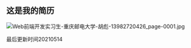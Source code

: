 ## 这是我的简历
![Web前端开发实习生-重庆邮电大学-胡彪-13982720426_page-0001.jpg](https://cdn.nlark.com/yuque/0/2021/jpeg/2625525/1620924315669-1bc86ba7-2ecd-4e1e-bb2b-22e447f88336.jpeg#clientId=ud4c9b57d-d458-4&from=ui&id=ua18a3e88&margin=%5Bobject%20Object%5D&name=Web%E5%89%8D%E7%AB%AF%E5%BC%80%E5%8F%91%E5%AE%9E%E4%B9%A0%E7%94%9F-%E9%87%8D%E5%BA%86%E9%82%AE%E7%94%B5%E5%A4%A7%E5%AD%A6-%E8%83%A1%E5%BD%AA-13982720426_page-0001.jpg&originHeight=1754&originWidth=1240&originalType=binary&size=733530&status=done&style=none&taskId=ua3872c61-bdb4-449d-8040-db09463967a)

最后更新时间20210514
